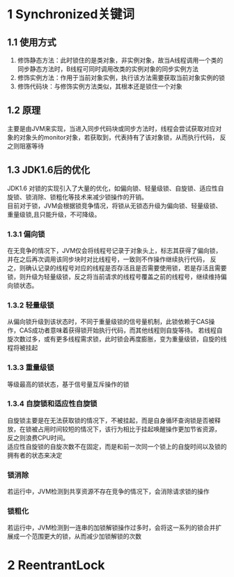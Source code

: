 # 1 Synchronized关键词
## 1.1 使用方式
1. 修饰静态方法：此时锁住的是类对象，非实例对象，故当A线程调用一个类的同步静态方法时，B线程可同时调用改类的实例对象的同步实例方法
2. 修饰实例方法：作用于当前对象实例，执行该方法需要获取当前对象实例的锁
3. 修饰代码块：与修饰实例方法类似，其根本还是锁住一个对象
## 1.2 原理
主要是由JVM来实现，当进入同步代码块或同步方法时，线程会尝试获取对应对象的对象头的monitor对象，若获取到，代表持有了该对象锁，从而执行代码，
反之则阻塞等待
## 1.3 JDK1.6后的优化
JDK1.6 对锁的实现引入了大量的优化，如偏向锁、轻量级锁、自旋锁、适应性自旋锁、锁消除、锁粗化等技术来减少锁操作的开销。  
目前对于锁，JVM会根据锁竞争情况，将锁从无锁态升级为偏向锁、轻量级锁、重量级锁,且只能升级，不可降级。
### 1.3.1 偏向锁
在无竞争的情况下，JVM仅会将线程号记录于对象头上，标志其获得了偏向锁，并在之后再次调用该同步块时对比线程号，一致则不作操作继续执行代码，
反之，则确认记录的线程号对应的线程是否存活且是否需要使用锁，若是存活且需要锁，则升级为轻量级锁，反之将当前请求的线程号覆盖之前的线程号，继续维持偏向锁状态。
### 1.3.2 轻量级锁
从偏向锁升级到该状态时，不同于重量级锁的信号量机制，此锁依赖于CAS操作，CAS成功者意味着获得锁开始执行代码，而其他线程则自旋等待。
若线程自旋次数过多，或有更多线程需求锁，此时锁会再度膨胀，变为重量级锁，自旋的线程将被挂起
### 1.3.3 重量级锁
等级最高的锁状态，基于信号量互斥操作的锁
### 1.3.4 自旋锁和适应性自旋锁
自旋锁主要是在无法获取锁的情况下，不被挂起，而是自身循环查询锁是否被释放，在锁被占用时间较短的情况下，该行为相比于挂起唤醒操作更加节省资源，
反之则浪费CPU时间。  
适应性自旋锁的自旋次数不在固定，而是和前一次同一个锁上的自旋时间以及锁的拥有者的状态来决定
### 锁消除
若运行中，JVM检测到共享资源不存在竞争的情况下，会消除请求锁的操作
### 锁粗化
若运行中，JVM检测到一连串的加锁解锁操作过多时，会将这一系列的锁合并扩展成一个范围更大的锁，从而减少加锁解锁的次数
# 2 ReentrantLock